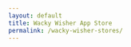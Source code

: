 ```yaml
---
layout: default
title: Wacky Wisher App Store
permalink: /wacky-wisher-stores/
---
```


<html lang="en">
<head>
    <meta charset="UTF-8">
    <meta name="viewport" content="width=device-width, initial-scale=1.0">
    <title>{{ page.title }}</title>
    <script>
        document.addEventListener("DOMContentLoaded", function() {
            const APP_STORE_URL = "https://www.hippopenny.com/wackywisher"; //"https://apps.apple.com/us/app/wacky-warper/id6502666713";
            const PLAY_STORE_URL = "https://www.hippopenny.com/wackywisher"; //"https://play.google.com/store/apps/details?id=com.hippopenny.offrail";
            const WEBSITE_URL = "https://www.hippopenny.com/wackywisher";

            var userAgent = navigator.userAgent || navigator.vendor || window.opera;

            // Redirect to App Store if iOS
            if (/iPad|iPhone|iPod/.test(userAgent) && !window.MSStream) {
                window.location.href = APP_STORE_URL;
                return;
            }

            // Redirect to Play Store if Android
            if (/android/i.test(userAgent)) {
                window.location.href = PLAY_STORE_URL;
                return;
            }

            // Redirect to website if PC
            window.location.href = WEBSITE_URL;
        });
    </script>
</head>
<body>
    <p>Redirecting...</p>
    <p>If you are not redirected automatically, <a href="https://www.hippopenny.com/wackywisher">click here</a>.</p>
</body>
</html>
